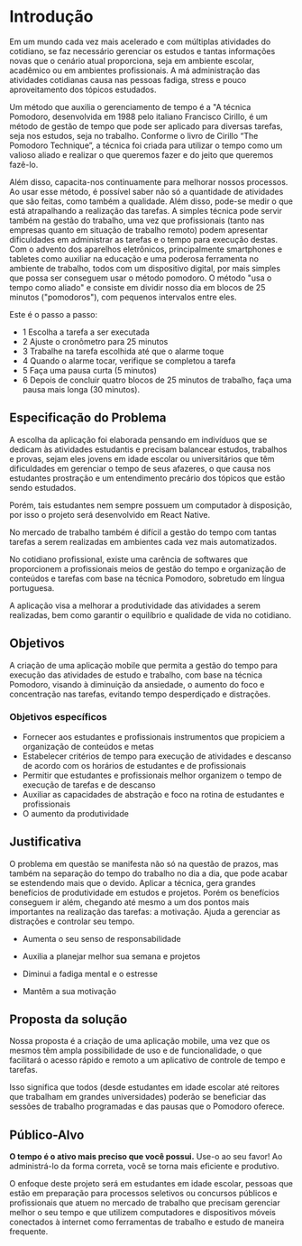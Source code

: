 # Introdução

Em um mundo cada vez mais acelerado e com múltiplas atividades do cotidiano, se faz necessário gerenciar os estudos e tantas informações novas que o cenário atual proporciona, seja em ambiente escolar, acadêmico ou em ambientes profissionais. A má administração das atividades cotidianas causa nas pessoas fadiga, stress e pouco aproveitamento dos tópicos estudados. 

Um método que auxilia o gerenciamento de tempo é a "A técnica Pomodoro, desenvolvida em 1988 pelo italiano Francisco Cirillo, é um método de gestão de tempo que pode ser aplicado para diversas tarefas, seja nos estudos, seja no trabalho.
Conforme o livro de Cirillo “The Pomodoro Technique”, a técnica foi criada para utilizar o tempo como um valioso aliado e realizar o que queremos fazer e do jeito que queremos fazê-lo. 

Além disso, capacita-nos continuamente para melhorar nossos processos.
Ao usar esse método, é possível saber não só a quantidade de atividades que são feitas, como também a qualidade. Além disso, pode-se medir o que está atrapalhando a realização das tarefas.
A simples técnica pode servir também na gestão do trabalho, uma vez que profissionais (tanto nas empresas quanto em situação de trabalho remoto) podem apresentar dificuldades em administrar as tarefas e o tempo para execução destas. 
Com o advento dos aparelhos eletrônicos, principalmente smartphones e tabletes como auxiliar na educação e uma poderosa ferramenta no ambiente de trabalho, todos com um dispositivo digital, por mais simples que possa ser conseguem usar o método pomodoro.
O método "usa o tempo como aliado" e consiste em dividir nosso dia em blocos de 25 minutos ("pomodoros"), com pequenos intervalos entre eles.

Este é o passo a passo:

- 1 Escolha a tarefa a ser executada
- 2 Ajuste o cronômetro para 25 minutos
- 3 Trabalhe na tarefa escolhida até que o alarme toque
- 4 Quando o alarme tocar, verifique se completou a tarefa
- 5 Faça uma pausa curta (5 minutos)
- 6 Depois de concluir quatro blocos de 25 minutos de trabalho, faça uma pausa mais longa (30 minutos).

## Especificação do Problema

A escolha da aplicação foi elaborada pensando em indivíduos que se dedicam às atividades estudantis e precisam balancear estudos, trabalhos e provas, sejam eles jovens em idade escolar ou universitários que têm dificuldades em gerenciar o tempo de seus afazeres, o que causa nos estudantes prostração e um entendimento precário dos tópicos que estão sendo estudados. 

Porém, tais estudantes nem sempre possuem um computador à disposição, por isso o projeto será desenvolvido em React Native.

No mercado de trabalho também é difícil a gestão do tempo com tantas tarefas a serem realizadas em ambientes cada vez mais automatizados. 

No cotidiano profissional, existe uma carência de softwares que proporcionem a profissionais meios de gestão do tempo e organização de conteúdos e  tarefas com base na técnica Pomodoro, sobretudo em língua portuguesa. 

A aplicação visa a melhorar a produtividade das atividades a serem realizadas, bem como garantir o equilíbrio e qualidade de vida no cotidiano.

## Objetivos

A criação de uma aplicação mobile que permita a gestão do tempo para execução das atividades de estudo e trabalho, com base na técnica Pomodoro, visando à diminuição da ansiedade, o aumento do foco e concentração nas tarefas, evitando tempo desperdiçado e distrações.

### Objetivos específicos

-	Fornecer aos estudantes e profissionais instrumentos que propiciem a organização de conteúdos e metas
- Estabelecer critérios de tempo para execução de atividades e descanso de acordo com os horários de estudantes e de profissionais
-	Permitir que estudantes e profissionais melhor organizem o tempo de execução de tarefas e de descanso
-	Auxiliar as capacidades de abstração e foco na rotina de estudantes e profissionais
-	O aumento da produtividade


## Justificativa

O problema em questão se manifesta não só na questão de prazos, mas também na separação do tempo do trabalho no dia a dia, que pode acabar se estendendo mais que o devido.
Aplicar a técnica, gera grandes benefícios de produtividade em estudos e projetos. Porém os benefícios conseguem ir além, chegando até mesmo a um dos pontos mais importantes na realização das tarefas: a motivação.
Ajuda a gerenciar as distrações e controlar seu tempo.

- Aumenta o seu senso de responsabilidade

- Auxilia a planejar melhor sua semana e projetos

- Diminui a fadiga mental e o estresse

- Mantêm a sua motivação


## Proposta da solução

Nossa proposta é a criação de uma aplicação mobile, uma vez que os mesmos têm ampla possibilidade de uso e de funcionalidade, o que facilitará o acesso rápido e remoto a um aplicativo de controle de tempo e tarefas.

Isso significa que todos (desde estudantes em idade escolar até reitores que trabalham em grandes universidades) poderão se beneficiar das sessões de trabalho programadas e das pausas que o Pomodoro oferece.


## Público-Alvo

**O tempo é o ativo mais preciso que você possui.** Use-o ao seu favor! Ao administrá-lo da forma correta, você se torna mais eficiente e produtivo.

O enfoque deste projeto será em estudantes em idade escolar, pessoas que estão em preparação para processos seletivos ou concursos públicos e profissionais que atuem no mercado de trabalho que precisam gerenciar melhor o seu tempo e que utilizem computadores e dispositivos móveis conectados à internet como ferramentas de trabalho e estudo de maneira frequente.
